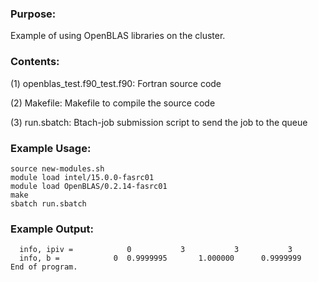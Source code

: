 ### Purpose:

Example of using OpenBLAS libraries on the cluster.

### Contents:

(1) openblas_test.f90_test.f90: Fortran source code

(2) Makefile: Makefile to compile the source code

(3) run.sbatch: Btach-job submission script to send the job to the queue

### Example Usage:

    source new-modules.sh
    module load intel/15.0.0-fasrc01
    module load OpenBLAS/0.2.14-fasrc01
    make 
    sbatch run.sbatch
    
### Example Output:

```
  info, ipiv =            0           3           3           3
  info, b =            0  0.9999995       1.000000      0.9999999    
End of program.
```
